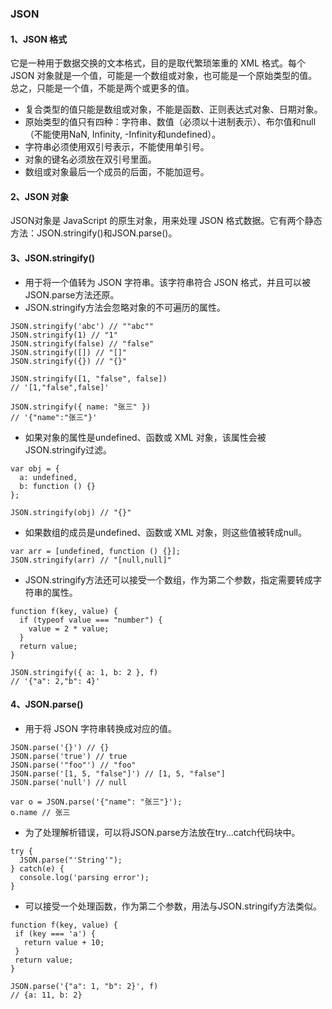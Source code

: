### JSON
#### 1、JSON 格式
它是一种用于数据交换的文本格式，目的是取代繁琐笨重的 XML 格式。每个 JSON 对象就是一个值，可能是一个数组或对象，也可能是一个原始类型的值。总之，只能是一个值，不能是两个或更多的值。

* 复合类型的值只能是数组或对象，不能是函数、正则表达式对象、日期对象。
* 原始类型的值只有四种：字符串、数值（必须以十进制表示）、布尔值和null（不能使用NaN, Infinity, -Infinity和undefined）。
* 字符串必须使用双引号表示，不能使用单引号。
* 对象的键名必须放在双引号里面。
* 数组或对象最后一个成员的后面，不能加逗号。

#### 2、JSON 对象
JSON对象是 JavaScript 的原生对象，用来处理 JSON 格式数据。它有两个静态方法：JSON.stringify()和JSON.parse()。

#### 3、JSON.stringify()
* 用于将一个值转为 JSON 字符串。该字符串符合 JSON 格式，并且可以被JSON.parse方法还原。
* JSON.stringify方法会忽略对象的不可遍历的属性。
```
JSON.stringify('abc') // ""abc""
JSON.stringify(1) // "1"
JSON.stringify(false) // "false"
JSON.stringify([]) // "[]"
JSON.stringify({}) // "{}"

JSON.stringify([1, "false", false])
// '[1,"false",false]'

JSON.stringify({ name: "张三" })
// '{"name":"张三"}'

```

* 如果对象的属性是undefined、函数或 XML 对象，该属性会被JSON.stringify过滤。

```
var obj = {
  a: undefined,
  b: function () {}
};

JSON.stringify(obj) // "{}"
```

* 如果数组的成员是undefined、函数或 XML 对象，则这些值被转成null。
 ```
var arr = [undefined, function () {}];
JSON.stringify(arr) // "[null,null]"
```

* JSON.stringify方法还可以接受一个数组，作为第二个参数，指定需要转成字符串的属性。
```
function f(key, value) {
  if (typeof value === "number") {
    value = 2 * value;
  }
  return value;
}

JSON.stringify({ a: 1, b: 2 }, f)
// '{"a": 2,"b": 4}'

```


#### 4、JSON.parse()
* 用于将 JSON 字符串转换成对应的值。
```
JSON.parse('{}') // {}
JSON.parse('true') // true
JSON.parse('"foo"') // "foo"
JSON.parse('[1, 5, "false"]') // [1, 5, "false"]
JSON.parse('null') // null

var o = JSON.parse('{"name": "张三"}');
o.name // 张三
```

* 为了处理解析错误，可以将JSON.parse方法放在try...catch代码块中。
```
try {
  JSON.parse("'String'");
} catch(e) {
  console.log('parsing error');
}
```
* 可以接受一个处理函数，作为第二个参数，用法与JSON.stringify方法类似。
 ```
 function f(key, value) {
  if (key === 'a') {
    return value + 10;
  }
  return value;
}

JSON.parse('{"a": 1, "b": 2}', f)
// {a: 11, b: 2}
 ```






